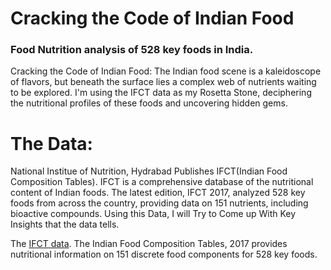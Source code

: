 # Cracking the Code of Indian Food
###  Food Nutrition analysis of 528 key foods in India.

 Cracking the Code of Indian Food:  The Indian food scene is a kaleidoscope of flavors, but beneath the surface lies a complex web of nutrients waiting to be explored. I'm using the IFCT data as my Rosetta Stone, deciphering the nutritional profiles of these foods and uncovering hidden gems.

The Data: 
===
National Institue of Nutrition, Hydrabad Publishes IFCT(Indian Food Composition Tables).
IFCT is a comprehensive database of the nutritional content of Indian foods. The latest edition, IFCT 2017, analyzed 528 key foods from across the country, providing data on 151 nutrients, including bioactive compounds. Using this Data, I will Try to Come up With Key Insights that the data tells.

The [IFCT data](https://vikaspedia.in/health/nutrition/nutritive-value-of-foods/indian-food-composition-tables).
The Indian Food Composition Tables, 2017 provides nutritional information on 151 discrete food components for 528 key foods.
